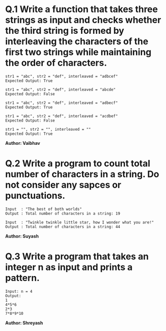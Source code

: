 # Q.1 Write a function that takes three strings as input and checks whether the third string is formed by interleaving the characters of the first two strings while maintaining the order of characters.
```
str1 = "abc", str2 = "def", interleaved = "adbcef"
Expected Output: True

str1 = "abc", str2 = "def", interleaved = "abcde"
Expected Output: False

str1 = "abc", str2 = "def", interleaved = "adbecf"
Expected Output: True

str1 = "abc", str2 = "def", interleaved = "acdbef"
Expected Output: False

str1 = "", str2 = "", interleaved = ""
Expected Output: True
```
**Author: Vaibhav**

# Q.2 Write a program to count total number of characters in a string. Do not consider any sapces or punctuations.
```
Input  : "The best of both worlds"  
Output : Total number of characters in a string: 19

Input  : "Twinkle twinkle little star, how I wonder what you are!"
Output : Total number of characters in a string: 44
```
**Author: Suyash**

# Q.3 Write a program that takes an integer n as input and prints a pattern.
```
Input: n = 4
Output:
1
4*5*6
2*3
7*8*9*10
```
**Author: Shreyash**

